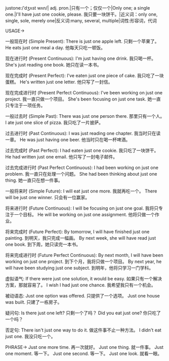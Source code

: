 justone:/ˈdʒʌst wʌn/| adj. pron.|只有一个；仅仅一个|Only one; a single one.|I'll have just one cookie, please. 我只要一块饼干。|近义词：only one, single, sole, merely one|反义词:many, several, multiple|词性:形容词，代词


USAGE->

一般现在时 (Simple Present):
There is just one apple left. 只剩一个苹果了。
He eats just one meal a day. 他每天只吃一顿饭。


现在进行时 (Present Continuous):
I'm just having one drink. 我只喝一杯。
She's just reading one book. 她只在读一本书。


现在完成时 (Present Perfect):
I've eaten just one piece of cake. 我只吃了一块蛋糕。
He's written just one letter. 他只写了一封信。


现在完成进行时 (Present Perfect Continuous):
I've been working on just one project. 我一直只做一个项目。
She's been focusing on just one task. 她一直只专注于一项任务。


一般过去时 (Simple Past):
There was just one person there. 那里只有一个人。
I ate just one slice of pizza. 我只吃了一片披萨。


过去进行时 (Past Continuous):
I was just reading one chapter. 我当时只在读一章。
He was just having one beer. 他当时只在喝一杯啤酒。


过去完成时 (Past Perfect):
I had eaten just one cookie. 我只吃了一块饼干。
He had written just one email. 他只写了一封电子邮件。


过去完成进行时 (Past Perfect Continuous):
I had been working on just one problem. 我一直只在处理一个问题。
She had been thinking about just one thing. 她一直只在想一件事。


一般将来时 (Simple Future):
I will eat just one more. 我就再吃一个。
There will be just one winner. 只会有一位赢家。


将来进行时 (Future Continuous):
I will be focusing on just one goal. 我将只专注于一个目标。
He will be working on just one assignment. 他将只做一个作业。


将来完成时 (Future Perfect):
By tomorrow, I will have finished just one painting. 到明天，我只完成一幅画。
By next week, she will have read just one book. 到下周，她只读完一本书。


将来完成进行时 (Future Perfect Continuous):
By next month, I will have been working on just one project. 到下个月，我将只做一个项目。
By next year, he will have been studying just one subject. 到明年，他将只学习一门学科。


虚拟语气:
If there were just one solution, it would be easy. 如果只有一个解决方案，那就容易了。
I wish I had just one chance. 我希望我只有一个机会。


被动语态:
Just one option was offered. 只提供了一个选项。
Just one house was built. 只建了一栋房子。


疑问句:
Is there just one left? 只剩一个了吗？
Did you eat just one? 你只吃了一个吗？


否定句:
There isn't just one way to do it. 做这件事不止一种方法。
I didn't eat just one. 我没只吃一个。


PHRASE->
Just one more time. 再一次就好。
Just one thing. 就一件事。
Just one moment. 等一下。
Just one second. 等一下。
Just one look. 就看一眼。
